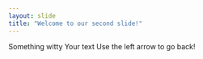 ```yaml
---
layout: slide
title: "Welcome to our second slide!"
---
```

Something witty
Your text
Use the left arrow to go back!
